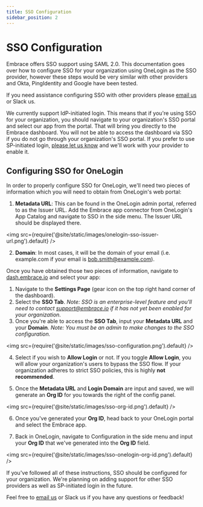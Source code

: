 ```yaml
---
title: SSO Configuration
sidebar_position: 2
---
```


# SSO Configuration

Embrace offers SSO support using SAML 2.0. This documentation goes over how to configure SSO for your organization using OneLogin as the SSO provider, however these steps would be very similar with other providers and Okta, PingIdentity and Google have been tested.

If you need assistance configuring SSO with other providers please [email us](mailto:support@embrace.io) or Slack us.

We currently support IdP-initiated login. This means that if you're using SSO for your organization, you should navigate to your organization's SSO portal and select our app from the portal. That will bring you directly to the Embrace dashboard. You will not be able to access the dashboard via SSO if you do not go through your organization's SSO portal. If you prefer to use SP-initiated login, [please let us know](mailto:support@embrace.io) and we'll work with your provider to enable it.

## Configuring SSO for OneLogin

In order to properly configure SSO for OneLogin, we'll need two pieces of information which you will need to obtain from OneLogin's web portal:

1.  **Metadata URL**: This can be found in the OneLogin admin portal, referred to as the Issuer URL. Add the Embrace app connector from OneLogin's App Catalog and navigate to SSO in the side menu. The Issuer URL should be displayed there.

<img src={require('@site/static/images/onelogin-sso-issuer-url.png').default} />

2. **Domain**: In most cases, it will be the domain of your email (i.e. example.com if your email is bob.smith@example.com).

Once you have obtained those two pieces of information, navigate to [dash.embrace.io](https://dash.embrace.io) and select your app:
1. Navigate to the **Settings Page** (gear icon on the top right hand corner of the dashboard).
2. Select the **SSO Tab**.
*Note: SSO is an enterprise-level feature and you'll need to contact support@embrace.io if it has not yet been enabled for your organization.*
3. Once you're able to access the **SSO Tab**, input your **Metadata URL** and your **Domain**.
*Note: You must be an admin to make changes to the SSO configuration.*

<img src={require('@site/static/images/sso-configuration.png').default} />

4. Select if you wish to **Allow Login** or not. If you toggle **Allow Login**, you will allow your organization's users to bypass the SSO flow. If your organization adheres to strict SSO policies, this is highly **not recommended**.

5. Once the **Metadata URL** and **Login Domain** are input and saved, we will generate an **Org ID** for you towards the right of the config panel.

<img src={require('@site/static/images/sso-org-id.png').default} />

6. Once you've generated your **Org ID**, head back to your OneLogin portal and select the Embrace app.

7.  Back in OneLogin, navigate to Configuration in the side menu and input your **Org ID** that we've generated into the **Org ID** field.

<img src={require('@site/static/images/sso-onelogin-org-id.png').default} />

If you've followed all of these instructions, SSO should be configured for your organization.
We're planning on adding support for other SSO providers as well as SP-initiated login in the future.

Feel free to [email us](mailto:support@embrace.io) or Slack us if you have any questions or feedback!
